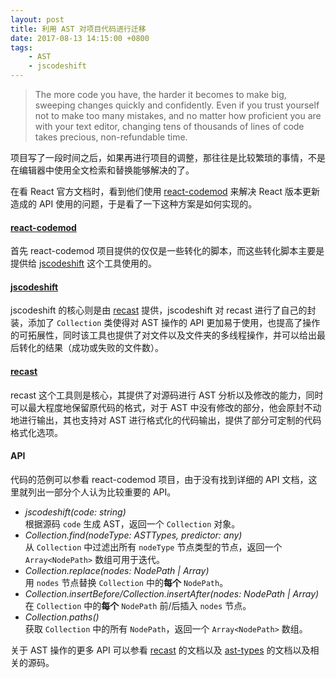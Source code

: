 ```yaml
---
layout: post
title: 利用 AST 对项目代码进行迁移
date: 2017-08-13 14:15:00 +0800
tags: 
    - AST
    - jscodeshift
---
```


> The more code you have, the harder it becomes to make big, sweeping changes quickly and confidently. Even if you trust yourself not to make too many mistakes, and no matter how proficient you are with your text editor, changing tens of thousands of lines of code takes precious, non-refundable time.

项目写了一段时间之后，如果再进行项目的调整，那往往是比较繁琐的事情，不是在编辑器中使用全文检索和替换能够解决的了。

在看 React 官方文档时，看到他们使用 [react-codemod](https://github.com/reactjs/react-codemod) 来解决 React 版本更新造成的 API 使用的问题，于是看了一下这种方案是如何实现的。

#### [react-codemod](https://github.com/reactjs/react-codemod)

首先 react-codemod 项目提供的仅仅是一些转化的脚本，而这些转化脚本主要是提供给 [jscodeshift](https://github.com/facebook/jscodeshift) 这个工具使用的。

#### [jscodeshift](https://github.com/facebook/jscodeshift)

jscodeshift 的核心则是由 [recast](https://github.com/benjamn/recast) 提供，jscodeshift 对 recast 进行了自己的封装，添加了 `Collection` 类使得对 AST 操作的 API 更加易于使用，也提高了操作的可拓展性，同时该工具也提供了对文件以及文件夹的多线程操作，并可以给出最后转化的结果（成功或失败的文件数）。

#### [recast](https://github.com/benjamn/recast)

recast 这个工具则是核心，其提供了对源码进行 AST 分析以及修改的能力，同时可以最大程度地保留原代码的格式，对于 AST 中没有修改的部分，他会原封不动地进行输出，其也支持对 AST 进行格式化的代码输出，提供了部分可定制的代码格式化选项。

#### API

代码的范例可以参看 react-codemod 项目，由于没有找到详细的 API 文档，这里就列出一部分个人认为比较重要的 API。

- *jscodeshift(code: string)*  
    根据源码 `code` 生成 AST，返回一个 `Collection` 对象。
- *Collection.find(nodeType: ASTTypes, predictor: any)*  
    从 `Collection` 中过滤出所有 `nodeType` 节点类型的节点，返回一个 `Array<NodePath>` 数组可用于迭代。
- *Collection.replace(nodes: NodePath | Array<NodePath>)*  
    用 `nodes` 节点替换 `Collection` 中的**每个** `NodePath`。
- *Collection.insertBefore/Collection.insertAfter(nodes: NodePath | Array<NodePath>)*
    在 `Collection` 中的**每个** `NodePath` 前/后插入 `nodes` 节点。
- *Collection.paths()*  
    获取 `Collection` 中的所有 `NodePath`，返回一个 `Array<NodePath>` 数组。

关于 AST 操作的更多 API 可以参看 [recast](https://github.com/benjamn/recast) 的文档以及 [ast-types](https://github.com/benjamn/ast-types) 的文档以及相关的源码。
